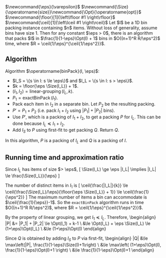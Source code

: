 <span class="invisible">
$\newcommand{\eps}{\varepsilon}$
$\newcommand{\Size}{\operatorname{size}}\newcommand{\Opt}{\operatorname{opt}}$
$\newcommand{\floor}[1]{\left\lfloor #1 \right\rfloor}$
$\newcommand{\ceil}[1]{\left\lceil #1 \right\rceil}$
</span>
Let $I$ be a 1D bin packing instance containing $n$ items.
Without loss of generality, assume bins have size 1.
Then for any constant $\eps > 0$, there is an algorithm that packs $I$ in
$\frac{1}{1-\eps}\Opt(I) + 1$ bins in $O((n+1)^R R/\eps^2)$ time,
where $R = \ceil{1/\eps}^{\ceil{1/\eps^2}}$.

## Algorithm

Algorithm $\operatorname{binPack}(I, \eps)$:

* $I_S = \{s \in I: s \le \eps\}$ and $I_L = \{s \in I: s > \eps\}$.
* $k = \floor{\eps \Size(I_L)} + 1$.
* $(I_1, I_2) = \operatorname{linear-grouping}(I_L, k)$.
* $P_1 = \operatorname{exactBinPack}(I_1)$.
* Pack each item in $I_2$ in a separate bin. Let $P_2$ be the resulting packing.
* $P' = P_1 + P_2$ (i.e. pack $I_1 + I_2$ using $|P_1| + |P_2|$ bins).
* Use $P'$, which is a packing of $I_1 + I_2$, to get a packing $P$ for $I_L$.
  This can be done because $I_L \preceq I_1 + I_2$.
* Add $I_S$ to $P$ using first-fit to get packing $Q$. Return $Q$.

In this algorithm, $P$ is a packing of $I_L$ and $Q$ is a packing of $I$.

## Running time and approximation ratio

Since $I_L$ has items of size $> \eps$,
\[ \Size(I_L) \ge \eps |I_L| \implies |I_L| \le \frac{\Size(I_L)}{\eps} \]

The number of distinct items in $I_1$ is
\[ \ceil{\frac{|I_L|}{k}}
\le \ceil{\frac{\Size(I_L)/\eps}{\floor{\eps \Size(I_L)} + 1}}
\le \ceil{\frac{1}{\eps^2}} \]
The maximum number of items a bin can accommodate is $\ceil{\frac{1}{\eps}}-1$.
So the `exactBinPack` algorithm runs in time $O((n+1)^R R/\eps^2)$,
where $R = \ceil{1/\eps}^{\ceil{1/\eps^2}}$.

By the property of linear grouping, we get $I_1 \preceq I_L$. Therefore,
\begin{align}
|P| &= |P_1| + |P_2| \le \Opt(I_1) + k-1
\\ &\le \Opt(I_L) + \eps \Size(I_L)
\le (1+\eps)\Opt(I_L)
\\ &\le (1+\eps)\Opt(I)
\end{align}

Since $Q$ is obtained by adding $I_S$ to $P$ via first-fit,
\begin{align}
|Q| &\le \max\left(|P|, \frac{1}{1-\eps}\Size(I)+1\right)
\\ &\le \max\left( (1+\eps)\Opt(I), \frac{1}{1-\eps}\Opt(I)+1 \right)
\\ &\le \frac{1}{1-\eps}\Opt(I)+1
\end{align}
